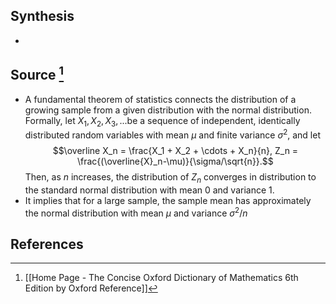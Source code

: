 ## Synthesis
- 
## Source [^1]
- A fundamental theorem of statistics connects the distribution of a growing sample from a given distribution with the normal distribution. Formally, let $X_1, X_2, X_3,...$be a sequence of independent, identically distributed random variables with mean $\mu$ and finite variance $\sigma^2$, and let $$\overline X_n = \frac{X_1 + X_2 + \cdots + X_n}{n}, Z_n = \frac{(\overline{X}_n-\mu)}{\sigma/\sqrt{n}}.$$Then, as $n$ increases, the distribution of $Z_n$ converges in distribution to the standard normal distribution with mean 0 and variance 1.
- It implies that for a large sample, the sample mean has approximately the normal distribution with mean $\mu$ and variance $\sigma^2/n$
## References

[^1]: [[Home Page - The Concise Oxford Dictionary of Mathematics 6th Edition by Oxford Reference]]
